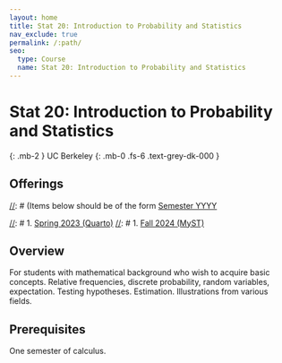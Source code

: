 ```yaml
---
layout: home
title: Stat 20: Introduction to Probability and Statistics
nav_exclude: true
permalink: /:path/
seo:
  type: Course
  name: Stat 20: Introduction to Probability and Statistics
---
```


# Stat 20: Introduction to Probability and Statistics
{: .mb-2 }
UC Berkeley
{: .mb-0 .fs-6 .text-grey-dk-000 }


## Offerings

[//]: # (Items below should be of the form [Semester YYYY](semester-year)

[//]: # (Notably the paths should not have leading slashes in real sites.)

[//]: # 1. [Spring 2023 (Quarto)](/stat999-quarto)
[//]: # 1. [Fall 2024 (MyST)](/stat999-myst)

## Overview

For students with mathematical background who wish to acquire basic concepts. Relative frequencies, discrete probability, random variables, expectation. Testing hypotheses. Estimation. Illustrations from various fields. 

## Prerequisites

One semester of calculus. 
